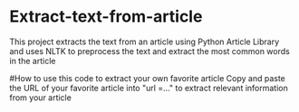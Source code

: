 # Extract-text-from-article
This project extracts the text from an article using Python Article Library and uses NLTK to preprocess the text and extract the most common words in the article

#How to use this code to extract your own favorite article
Copy and paste the URL of your favorite article into "url =..." to extract relevant information from your article
